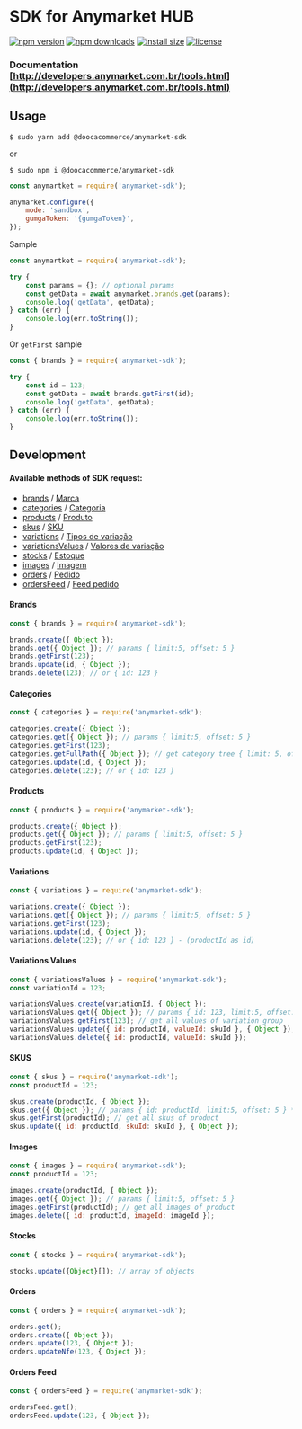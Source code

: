 # SDK for Anymarket HUB
[![npm version](https://img.shields.io/npm/v/@doocacommerce/anymarket-sdk.svg?style=flat-square)](https://www.npmjs.org/package/@doocacommerce/anymarket-sdk)
[![npm downloads](https://img.shields.io/npm/dm/@doocacommerce/anymarket-sdk.svg?style=flat-square)](http://npm-stat.com/charts.html?package=@doocacommerce/anymarket-sdk)
[![install size](https://flat.badgen.net/packagephobia/install/@doocacommerce/anymarket-sdk)](https://flat.badgen.net/packagephobia/install/@doocacommerce/anymarket-sdk)
[![license](https://flat.badgen.net/npm/license/@doocacommerce/anymarket-sdk)](https://flat.badgen.net/npm/license/@doocacommerce/anymarket-sdk)


### Documentation [http://developers.anymarket.com.br/tools.html](http://developers.anymarket.com.br/tools.html)

## Usage

```
$ sudo yarn add @doocacommerce/anymarket-sdk
```
or
```
$ sudo npm i @doocacommerce/anymarket-sdk
```

```javascript
const anymartket = require('anymarket-sdk');

anymarket.configure({
	mode: 'sandbox',
	gumgaToken: '{gumgaToken}',
});
```

Sample

```javascript
const anymartket = require('anymarket-sdk');

try {
	const params = {}; // optional params
	const getData = await anymarket.brands.get(params);
	console.log('getData', getData);
} catch (err) {
	console.log(err.toString());
}
```

Or `getFirst` sample

```javascript
const { brands } = require('anymarket-sdk');

try {
	const id = 123;
	const getData = await brands.getFirst(id);
	console.log('getData', getData);
} catch (err) {
	console.log(err.toString());
}
```

## Development

#### Available methods of SDK request:

-   [brands](#brands) / [Marca](http://developers.anymarket.com.br/v2/index.html#!/Marca)
-   [categories](#categories) / [Categoria](http://developers.anymarket.com.br/v2/index.html#!/Categoria)
-   [products](#products) / [Produto](http://developers.anymarket.com.br/v2/index.html#!/Produto)
-   [skus](#skus) / [SKU](http://developers.anymarket.com.br/v2/index.html#!/SKU)
-   [variations](#variations) / [Tipos de variação](http://developers.anymarket.com.br/v2/index.html#!/Tipos_de_varia%C3%A7%C3%A3o)
-   [variationsValues](#variationsvalues) / [Valores de variação](http://developers.anymarket.com.br/v2/index.html#!/Valores_de_varia%C3%A7%C3%A3o)
-   [stocks](#brands) / [Estoque](http://developers.anymarket.com.br/v2/index.html#!/Estoque)
-   [images](#images) / [Imagem](http://developers.anymarket.com.br/v2/index.html#!/Imagem)
-   [orders](#orders) / [Pedido](http://developers.anymarket.com.br/v2/index.html#!/Pedido)
-   [ordersFeed](#ordersfeed) / [Feed pedido](http://developers.anymarket.com.br/v2/index.html#!/Feed_pedido)

#### <a id="brands"></a>Brands

```javascript
const { brands } = require('anymarket-sdk');

brands.create({ Object });
brands.get({ Object }); // params { limit:5, offset: 5 }
brands.getFirst(123);
brands.update(id, { Object });
brands.delete(123); // or { id: 123 }
```

#### <a id="categories"></a>Categories

```javascript
const { categories } = require('anymarket-sdk');

categories.create({ Object });
categories.get({ Object }); // params { limit:5, offset: 5 }
categories.getFirst(123);
categories.getFullPath({ Object }); // get category tree { limit: 5, offset: 5 }
categories.update(id, { Object });
categories.delete(123); // or { id: 123 }
```

#### <a id="products"></a>Products

```javascript
const { products } = require('anymarket-sdk');

products.create({ Object });
products.get({ Object }); // params { limit:5, offset: 5 }
products.getFirst(123);
products.update(id, { Object });
```

#### <a id="variations"></a>Variations

```javascript
const { variations } = require('anymarket-sdk');

variations.create({ Object });
variations.get({ Object }); // params { limit:5, offset: 5 }
variations.getFirst(123);
variations.update(id, { Object });
variations.delete(123); // or { id: 123 } - (productId as id)
```

#### <a id="variationvalues"></a>Variations Values

```javascript
const { variationsValues } = require('anymarket-sdk');
const variationId = 123;

variationsValues.create(variationId, { Object });
variationsValues.get({ Object }); // params { id: 123, limit:5, offset: 5 } - *required id of variation
variationsValues.getFirst(123); // get all values of variation group
variationsValues.update({ id: productId, valueId: skuId }, { Object });
variationsValues.delete({ id: productId, valueId: skuId });
```

#### <a id="skus"></a>SKUS

```javascript
const { skus } = require('anymarket-sdk');
const productId = 123;

skus.create(productId, { Object });
skus.get({ Object }); // params { id: productId, limit:5, offset: 5 } *required id of product
skus.getFirst(productId); // get all skus of product
skus.update({ id: productId, skuId: skuId }, { Object });
```

#### <a id="images"></a>Images

```javascript
const { images } = require('anymarket-sdk');
const productId = 123;

images.create(productId, { Object });
images.get({ Object }); // params { limit:5, offset: 5 }
images.getFirst(productId); // get all images of product
images.delete({ id: productId, imageId: imageId });
```

#### <a id="stocks"></a>Stocks

```javascript
const { stocks } = require('anymarket-sdk');

stocks.update({Object}[]); // array of objects
```

#### <a id="orders"></a>Orders

```javascript
const { orders } = require('anymarket-sdk');

orders.get();
orders.create({ Object });
orders.update(123, { Object });
orders.updateNfe(123, { Object });
```

#### <a id="ordersfeed"></a>Orders Feed

```javascript
const { ordersFeed } = require('anymarket-sdk');

ordersFeed.get();
ordersFeed.update(123, { Object });
```
